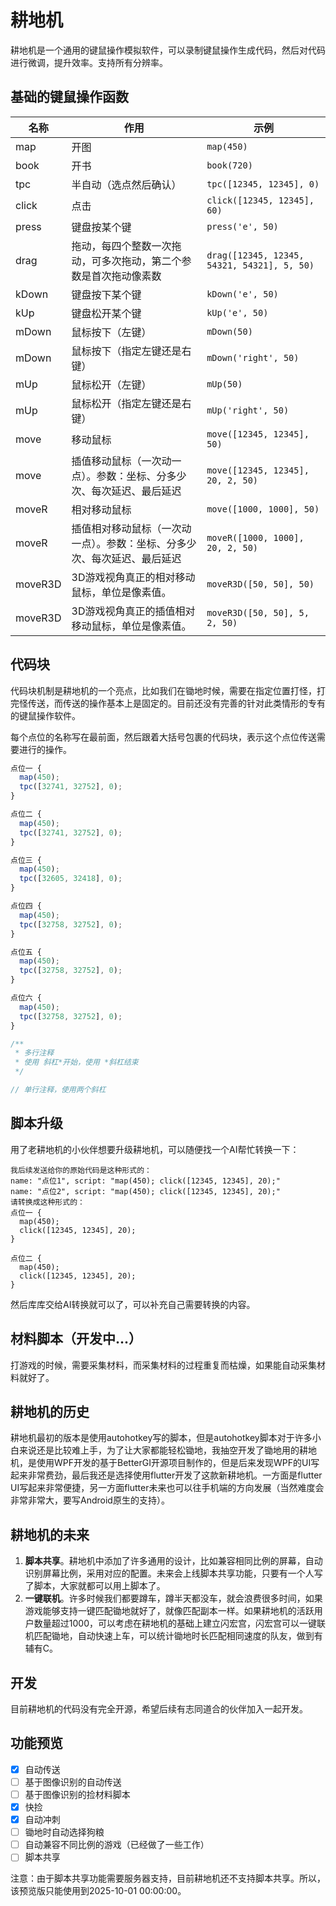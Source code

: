 # 耕地机

耕地机是一个通用的键鼠操作模拟软件，可以录制键鼠操作生成代码，然后对代码进行微调，提升效率。支持所有分辨率。

## 基础的键鼠操作函数

| 名称    | 作用                                                         | 示例                                        |
| ------- | ------------------------------------------------------------ | ------------------------------------------- |
| map     | 开图                                                         | `map(450)`                                  |
| book    | 开书                                                         | `book(720)`                                 |
| tpc     | 半自动（选点然后确认）                                       | `tpc([12345, 12345], 0)`                    |
| click   | 点击                                                         | `click([12345, 12345], 60)`                 |
| press   | 键盘按某个键                                                 | `press('e', 50)`                            |
| drag    | 拖动，每四个整数一次拖动，可多次拖动，第二个参数是首次拖动像素数 | `drag([12345, 12345, 54321, 54321], 5, 50)` |
| kDown   | 键盘按下某个键                                               | `kDown('e', 50)`                            |
| kUp     | 键盘松开某个键                                               | `kUp('e', 50)`                              |
| mDown   | 鼠标按下（左键）                                             | `mDown(50)`                                 |
| mDown   | 鼠标按下（指定左键还是右键）                                 | `mDown('right', 50)`                        |
| mUp     | 鼠标松开（左键）                                             | `mUp(50)`                                   |
| mUp     | 鼠标松开（指定左键还是右键）                                 | `mUp('right', 50)`                          |
| move    | 移动鼠标                                                     | `move([12345, 12345], 50)`                  |
| move    | 插值移动鼠标（一次动一点）。参数：坐标、分多少次、每次延迟、最后延迟 | `move([12345, 12345], 20, 2, 50)`           |
| moveR   | 相对移动鼠标                                                 | `move([1000, 1000], 50)`                    |
| moveR   | 插值相对移动鼠标（一次动一点）。参数：坐标、分多少次、每次延迟、最后延迟 | `moveR([1000, 1000], 20, 2, 50)`            |
| moveR3D | 3D游戏视角真正的相对移动鼠标，单位是像素值。                 | `moveR3D([50, 50], 50)`                     |
| moveR3D | 3D游戏视角真正的插值相对移动鼠标，单位是像素值。             | `moveR3D([50, 50], 5, 2, 50)`               |

## 代码块

代码块机制是耕地机的一个亮点，比如我们在锄地时候，需要在指定位置打怪，打完怪传送，而传送的操作基本上是固定的。目前还没有完善的针对此类情形的专有的键鼠操作软件。

每个点位的名称写在最前面，然后跟着大括号包裹的代码块，表示这个点位传送需要进行的操作。

```js
点位一 {
  map(450);
  tpc([32741, 32752], 0);
}

点位二 {
  map(450);
  tpc([32741, 32752], 0);
}

点位三 {
  map(450);
  tpc([32605, 32418], 0);
}

点位四 {
  map(450);
  tpc([32758, 32752], 0);
}

点位五 {
  map(450);
  tpc([32758, 32752], 0);
}

点位六 {
  map(450);
  tpc([32758, 32752], 0);
}

/**
 * 多行注释
 * 使用 斜杠*开始，使用 *斜杠结束
 */

// 单行注释，使用两个斜杠
```

## 脚本升级

用了老耕地机的小伙伴想要升级耕地机，可以随便找一个AI帮忙转换一下：

```
我后续发送给你的原始代码是这种形式的：
name: "点位1", script: "map(450); click([12345, 12345], 20);"
name: "点位2", script: "map(450); click([12345, 12345], 20);"
请转换成这种形式的：
点位一 {
  map(450);
  click([12345, 12345], 20);
}

点位二 {
  map(450);
  click([12345, 12345], 20);
}
```

然后库库交给AI转换就可以了，可以补充自己需要转换的内容。

## 材料脚本（开发中...）

打游戏的时候，需要采集材料，而采集材料的过程重复而枯燥，如果能自动采集材料就好了。

## 耕地机的历史

耕地机最初的版本是使用autohotkey写的脚本，但是autohotkey脚本对于许多小白来说还是比较难上手，为了让大家都能轻松锄地，我抽空开发了锄地用的耕地机，是使用WPF开发的基于BetterGI开源项目制作的，但是后来发现WPF的UI写起来非常费劲，最后我还是选择使用flutter开发了这款新耕地机。一方面是flutter UI写起来非常便捷，另一方面flutter未来也可以往手机端的方向发展（当然难度会非常非常大，要写Android原生的支持）。

## 耕地机的未来

1. **脚本共享**。耕地机中添加了许多通用的设计，比如兼容相同比例的屏幕，自动识别屏幕比例，采用对应的配置。未来会上线脚本共享功能，只要有一个人写了脚本，大家就都可以用上脚本了。
2. **一键联机**。许多时候我们都要蹲车，蹲半天都没车，就会浪费很多时间，如果游戏能够支持一键匹配锄地就好了，就像匹配副本一样。如果耕地机的活跃用户数量超过1000，可以考虑在耕地机的基础上建立闪宏宫，闪宏宫可以一键联机匹配锄地，自动快速上车，可以统计锄地时长匹配相同速度的队友，做到有辅有C。

## 开发

目前耕地机的代码没有完全开源，希望后续有志同道合的伙伴加入一起开发。



## 功能预览
- [x] 自动传送
- [ ] 基于图像识别的自动传送
- [ ] 基于图像识别的捡材料脚本
- [x] 快捡
- [x] 自动冲刺
- [ ] 锄地时自动选择狗粮
- [ ] 自动兼容不同比例的游戏（已经做了一些工作）
- [ ] 脚本共享

注意：由于脚本共享功能需要服务器支持，目前耕地机还不支持脚本共享。所以，该预览版只能使用到2025-10-01 00:00:00。
